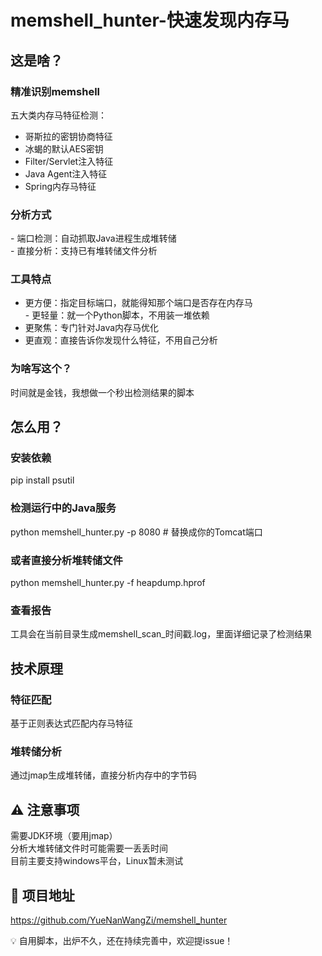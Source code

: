 # memshell_hunter-快速发现内存马

##  这是啥？
###  精准识别memshell
五大类内存马特征检测：  
- 哥斯拉的密钥协商特征  
- 冰蝎的默认AES密钥  
- Filter/Servlet注入特征  
- Java Agent注入特征  
- Spring内存马特征  
###  分析方式
​​- 端口检测​​：自动抓取Java进程生成堆转储  
​​- 直接分析​​：支持已有堆转储文件分析    

### 工具特点
- ​​更方便：指定目标端口，就能得知那个端口是否存在内存马  
​​- 更轻量​​：就一个Python脚本，不用装一堆依赖  
- 更聚焦​​：专门针对Java内存马优化  
- 更直观​​：直接告诉你发现什么特征，不用自己分析 

###  为啥写这个？
时间就是金钱，我想做一个秒出检测结果的脚本  

##  怎么用？
### 安装依赖
pip install psutil  
### 检测运行中的Java服务
python memshell_hunter.py -p 8080  # 替换成你的Tomcat端口  
### 或者直接分析堆转储文件
python memshell_hunter.py -f heapdump.hprof
### 查看报告
工具会在当前目录生成memshell_scan_时间戳.log，里面详细记录了检测结果

##  技术原理
###  特征匹配
基于正则表达式匹配内存马特征

###  堆转储分析
通过jmap生成堆转储，直接分析内存中的字节码

## ⚠️ 注意事项
需要JDK环境（要用jmap）  
分析大堆转储文件时可能需要一丢丢时间  
目前主要支持windows平台，Linux暂未测试  

## 🔗 项目地址
https://github.com/YueNanWangZi/memshell_hunter

💡 ​自用脚本，出炉不久，还在持续完善中，欢迎提issue！


